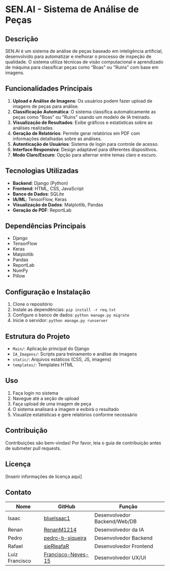 # SEN.AI - Sistema de Análise de Peças

## Descrição
SEN.AI é um sistema de análise de peças baseado em inteligência artificial, desenvolvido para automatizar e melhorar o processo de inspeção de qualidade. O sistema utiliza técnicas de visão computacional e aprendizado de máquina para classificar peças como "Boas" ou "Ruins" com base em imagens.

## Funcionalidades Principais

1. **Upload e Análise de Imagens**: Os usuários podem fazer upload de imagens de peças para análise.
2. **Classificação Automática**: O sistema classifica automaticamente as peças como "Boas" ou "Ruins" usando um modelo de IA treinado.
3. **Visualização de Resultados**: Exibe gráficos e estatísticas sobre as análises realizadas.
4. **Geração de Relatórios**: Permite gerar relatórios em PDF com informações detalhadas sobre as análises.
5. **Autenticação de Usuários**: Sistema de login para controle de acesso.
6. **Interface Responsiva**: Design adaptável para diferentes dispositivos.
7. **Modo Claro/Escuro**: Opção para alternar entre temas claro e escuro.

## Tecnologias Utilizadas

- **Backend**: Django (Python)
- **Frontend**: HTML, CSS, JavaScript
- **Banco de Dados**: SQLite
- **IA/ML**: TensorFlow, Keras
- **Visualização de Dados**: Matplotlib, Pandas
- **Geração de PDF**: ReportLab

## Dependências Principais

- Django
- TensorFlow
- Keras
- Matplotlib
- Pandas
- ReportLab
- NumPy
- Pillow

## Configuração e Instalação

1. Clone o repositório
2. Instale as dependências: `pip install -r req.txt`
3. Configure o banco de dados: `python manage.py migrate`
4. Inicie o servidor: `python manage.py runserver`

## Estrutura do Projeto

- `Main/`: Aplicação principal do Django
- `IA_Imagens/`: Scripts para treinamento e análise de imagens
- `static/`: Arquivos estáticos (CSS, JS, imagens)
- `templates/`: Templates HTML

## Uso

1. Faça login no sistema
2. Navegue até a seção de upload
3. Faça upload de uma imagem de peça
4. O sistema analisará a imagem e exibirá o resultado
5. Visualize estatísticas e gere relatórios conforme necessário

## Contribuição

Contribuições são bem-vindas! Por favor, leia o guia de contribuição antes de submeter pull requests.

## Licença

[Inserir informações de licença aqui]

## Contato

| Nome           | GitHub                                                        | Função          |
|----------------|---------------------------------------------------------------|-----------------|
| Isaac          | [blueIsaac1](https://github.com/blueIsaac1)                   | Desenvolvedor Backend/Web/DB |
| Renan          | [RenanM1214](https://github.com/RenanM1214)                   | Desenvolvedor da IA |
| Pedro          | [pedro-b-siqueira](https://github.com/pedro-b-siqueira)       | Desenvolvedor Backend |
| Rafael         | [sieRleafaR](https://github.com/sieRleafaR)                   | Desenvolvedor Frontend |
| Luiz Francisco | [Francisco-Neves-15](https://github.com/Francisco-Neves-15)   | Desenvolvedor UX/UI |
